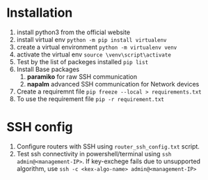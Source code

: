# Installation 
1. install python3 from the official website 
2. install virtual env `python -m pip install virtualenv`
3. create a virtual environment `python -m virtualenv venv`
4. activate the virtual env `source \venv\script\activate`
5. Test by the list of packeges installed `pip list`
6. Install Base packages 
    1. __paramiko__ for raw SSH communication
    2. __napalm__ advanced SSH communication for Network devices 
6. Create a requiremnt file `pip freeze --local > requirements.txt`
7. To use the requirement file `pip -r requirement.txt`

# SSH config 
1. Configure routers with SSH using `router_ssh_config.txt` script. 
2. Test ssh connectivity in powershell/terminal using `ssh admin@<management-IP>`. If key-exchege fails due to unsupported algorithm, use `ssh -c <kex-algo-name> admin@<management-IP>`
